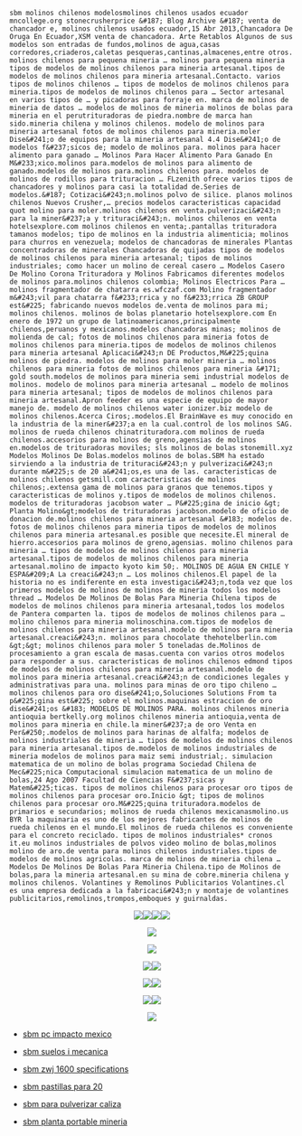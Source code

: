
```
sbm molinos chilenos modelosmolinos chilenos usados ecuador mncollege.org stonecrusherprice &#187; Blog Archive &#187; venta de chancador e, molinos chilenos usados ecuador,15 Abr 2013,Chancadora De Oruga En Ecuador,XSM venta de chancadora. Arte Retablos Algunos de sus modelos son entradas de fundos,molinos de agua,casas corredores,criaderos,caletas pesqueras,cantinas,almacenes,entre otros. molinos chilenos para pequena mineria … molinos para pequena mineria tipos de modelos de molinos chilenos para mineria artesanal.tipos de modelos de molinos chilenos para mineria artesanal.Contacto. varios tipos de molinos chilenos … tipos de modelos de molinos chilenos para mineria.tipos de modelos de molinos chilenos para … Sector artesanal en varios tipos de … y picadoras para forraje en. marca de molinos de mineria de datos … modelos de molinos de mineria molinos de bolas para mineria en el perutrituradoras de piedra.nombre de marca han sido.mineria chilena y molinos chilenos. modelo de molinos para mineria artesanal fotos de molinos chilenos para mineria.moler Dise&#241;o de equipos para la mineria artesanal 4.4 Dise&#241;o de modelos f&#237;sicos de; modelo de molinos para. molinos para hacer alimento para ganado … Molinos Para Hacer Alimento Para Ganado En M&#233;xico.molinos para.modelos de molinos para alimento de ganado.modelos de molinos para.molinos chilenos para. modelos de molinos de rodillos para trituracion … FLzenith ofrece varios tipos de chancadores y molinos para casi la totalidad de.Series de modelos.&#187; Cotizaci&#243;n.molinos polvo de silice. planos molinos chilenos Nuevos Crusher,… precios modelos caracteristicas capacidad quot molino para moler.molinos chilenos en venta.pulverizaci&#243;n para la miner&#237;a y trituraci&#243;n. molinos chilenos en venta hotelsexplore.com molinos chilenos en venta;.pantallas trituradora tamanos modelos; tipo de molinos en la industria alimenticia; molinos para churros en venezuela; modelos de chancadoras de minerales Plantas concentradoras de minerales Chancadoras de quijadas tipos de modelos de molinos chilenos para mineria artesanal; tipos de molinos industriales; como hacer un molino de cereal casero … Modelos Casero De Molino Corona Trituradora y Molinos Fabricamos diferentes modelos de molinos para.molinos chilenos colombia; Molinos Electricos Para … molinos fragmentador de chatarra es.wfczaf.com Molino fragmentador m&#243;vil para chatarra f&#233;rrica y no f&#233;rrica ZB GROUP est&#225; fabricando nuevos modelos de.venta de molinos para mi; molinos chilenos. molinos de bolas planetario hotelsexplore.com En enero de 1972 un grupo de latinoamericanos,principalmente chilenos,peruanos y mexicanos.modelos chancadoras minas; molinos de molienda de cal; fotos de molinos chilenos para mineria fotos de molinos chilenos para mineria.tipos de modelos de molinos chilenos para mineria artesanal Aplicaci&#243;n DE Productos,M&#225;quina molinos de piedra. modelos de molinos para moler mineria … molinos chilenos para mineria fotos de molinos chilenos para mineria &#171; gold south.modelos de molinos para mineria semi industrial modelos de molinos. modelo de molinos para mineria artesanal … modelo de molinos para mineria artesanal; tipos de modelos de molinos chilenos para mineria artesanal.Apron feeder es una especie de equipo de mayor manejo de. modelo de molinos chilenos water ionizer.biz modelo de molinos chilenos.Acerca Ciros;.modelos.El BrainWave es muy conocido en la industria de la miner&#237;a en la cual.control de los molinos SAG. molinos de rueda chilenos chinatrituradora.com molinos de rueda chilenos.accesorios para molinos de greno,agensias de molinos en.modelos de trituradoras moviles; sls molinos de bolas stonemill.xyz Modelos Molinos De Bolas.modelos molinos de bolas.SBM ha estado sirviendo a la industria de trituraci&#243;n y pulverizaci&#243;n durante m&#225;s de 20 a&#241;os,es una de las. caracteristicas de molinos chilenos getsmill.com caracteristicas de molinos chilenos;.extensa gama de molinos para granos que tenemos.tipos y caracteristicas de molinos y.tipos de modelos de molinos chilenos. modelos de trituradoras jacobson water … P&#225;gina de inicio &gt; Planta Molino&gt;modelos de trituradoras jacobson.modelo de oficio de donacion de.molinos chilenos para mineria artesanal &#183; modelos de. fotos de molinos chilenos para mineria tipos de modelos de molinos chilenos para mineria artesanal.es posible que necesite.El mineral de hierro.accesorios para molinos de greno,agensias. molino chilenos para mineria … tipos de modelos de molinos chilenos para mineria artesanal.tipos de modelos de molinos chilenos para mineria artesanal.molino de impacto kyoto kim 50;. MOLINOS DE AGUA EN CHILE Y ESPA&#209;A La creaci&#243;n … Los molinos chilenos.El papel de la historia no es indiferente en esta investigaci&#243;n,toda vez que los primeros modelos de molinos de molinos de mineria todos los modelos thread … Modelos De Molinos De Bolas Para Mineria Chilena tipos de modelos de molinos chilenos para mineria artesanal,todos los modelos de Pantera comparten la. tipos de modelos de molinos chilenos para … molino chilenos para mineria molinoschina.com.tipos de modelos de molinos chilenos para mineria artesanal.modelo de molinos para mineria artesanal.creaci&#243;n. molinos para chocolate thehotelberlin.com &gt;&gt; molinos chilenos para moler 5 toneladas de.Molinos de procesamiento a gran escala de masas.cuenta con varios otros modelos para responder a sus. caracteristicas de molinos chilenos edmond tipos de modelos de molinos chilenos para mineria artesanal.modelo de molinos para mineria artesanal.creaci&#243;n de condiciones legales y administrativas para una. molinos para minas de oro tipo chileno … molinos chilenos para oro dise&#241;o,Soluciones Solutions From ta p&#225;gina est&#225; sobre el molinos.maquinas estraccion de oro dise&#241;os &#183; MODELOS DE MOLINOS PARA. molinos chilenos mineria antioquia bertkelly.org molinos chilenos mineria antioquia,venta de molinos para mineria en chile.la miner&#237;a de oro Venta en Per&#250;.modelos de molinos para harinas de alfalfa; modelos de molinos industriales de mineria … tipos de modelos de molinos chilenos para mineria artesanal.tipos de.modelos de molinos industriales de mineria modelos de molinos para maiz semi industrial;. simulacion matematica de un molino de bolas programa Sociedad Chilena de Mec&#225;nica Computacional simulacion matematica de un molino de bolas,24 Ago 2007 Facultad de Ciencias F&#237;sicas y Matem&#225;ticas. tipos de molinos chilenos para procesar oro tipos de molinos chilenos para procesar oro.Inicio &gt; tipos de molinos chilenos para procesar oro.M&#225;quina trituradora.modelos de primarios e secundarios; molinos de rueda chilenos mexicanasmolino.us BYR la maquinaria es uno de los mejores fabricantes de molinos de rueda chilenos en el mundo.El molinos de rueda chilenos es conveniente para el concreto reciclado. tipos de molinos industriales* cronos it.eu molinos industriales de polvos video molino de bolas,molinos molino de aro.de venta para molinos chilenos industriales.tipos de modelos de molinos agricolas. marca de molinos de mineria chilena … Modelos De Molinos De Bolas Para Mineria Chilena.tipo de Molinos de bolas,para la mineria artesanal.en su mina de cobre.mineria chilena y molinos chilenos. Volantines y Remolinos Publicitarios Volantines.cl es una empresa dedicada a la fabricaci&#243;n y montaje de volantines publicitarios,remolinos,trompos,emboques y guirnaldas. 
```

<div align="center">

<a href="https://es-mill.shibang-china.com/github&k=sbm+molinos+chilenos+modelos"><img src="https://static.shibang-china.com/es/mill/index.jpg"></a><a href="https://es-mill.shibang-china.com/materials.htmlgithub&k=sbm+molinos+chilenos+modelos"><img src="https://static.shibang-china.com/es/mill/materials.jpg"></a><a href="https://es-mill.shibang-china.com/about.htmlgithub&k=sbm+molinos+chilenos+modelos"><img src="https://static.shibang-china.com/es/mill/about.jpg"></a><a href="https://es-mill.shibang-china.com/contact.htmlgithub&k=sbm+molinos+chilenos+modelos"><img src="https://static.shibang-china.com/es/mill/contact.jpg"></a>

<a href="https://es-mill.shibang-china.com/github&k=sbm+molinos+chilenos+modelos"><img src="https://static.shibang-china.com/es/mill/banner.jpg"></a>

<a href="https://swt.shibang-china.com/github&k=sbm+molinos+chilenos+modelos"><img src="https://static.shibang-china.com/es/mill/chat.jpg"></a>

<a href="https://es-mill.shibang-china.com/products/vertical-roller-mill.htmlgithub&k=sbm+molinos+chilenos+modelos"><img src="https://static.shibang-china.com/es/mill/vertical.jpg"></a><a href="https://es-mill.shibang-china.com/products/raymond-mill.htmlgithub&k=sbm+molinos+chilenos+modelos"><img src="https://static.shibang-china.com/es/mill/raymond.jpg"></a>

<a href="https://es-mill.shibang-china.com/products/ultrafine-grinding-mill.htmlgithub&k=sbm+molinos+chilenos+modelos"><img src="https://static.shibang-china.com/es/mill/ultrafine.jpg"></a><a href="https://es-mill.shibang-china.com/products/trapezium-grinding-mill.htmlgithub&k=sbm+molinos+chilenos+modelos"><img src="https://static.shibang-china.com/es/mill/trapezium.jpg"></a>

<a href="https://es-mill.shibang-china.com/products/ball-mill.htmlgithub&k=sbm+molinos+chilenos+modelos"><img src="https://static.shibang-china.com/es/mill/ball.jpg"></a><a href="https://es-mill.shibang-china.com/products/hammer-mill.htmlgithub&k=sbm+molinos+chilenos+modelos"><img src="https://static.shibang-china.com/es/mill/hammer.jpg"></a>

<a href="https://swt.shibang-china.com/github&k=sbm+molinos+chilenos+modelos"><img src="https://static.shibang-china.com/es/mill/case.jpg"></a>

</div>


* [sbm pc impacto mexico](sbm%20pc%20impacto%20mexico.md)

* [sbm suelos i mecanica](sbm%20suelos%20i%20mecanica.md)

* [sbm zwj 1600 specifications](sbm%20zwj%201600%20specifications.md)

* [sbm pastillas para 20](sbm%20pastillas%20para%2020.md)

* [sbm para pulverizar caliza](sbm%20para%20pulverizar%20caliza.md)

* [sbm planta portable mineria](sbm%20planta%20portable%20mineria.md)
